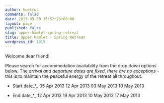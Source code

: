 ```yaml
---
author: huetruc
comments: false
date: 2013-03-30 15:52:23+00:00
layout: page
published: false
slug: upper-hamlet-spring-retreat
title: Upper Hamlet - Spring Retreat
wordpress_id: 1015
---
```


Welcome dear friend!

Please search for accommodation availability from the drop down options below. The _arrival and departure dates are fixed_, _there are no exceptions_ - this is to maintain the peaceful energy of the retreat all throughout.














* Start date_*_
05 Apr 2013 12 Apr 2013 03 May 2013 10 May 2013 


* End date_*_
12 Apr 2013 19 Apr 2013 10 May 2013 17 May 2013






[](https://www.planyo.com/)





